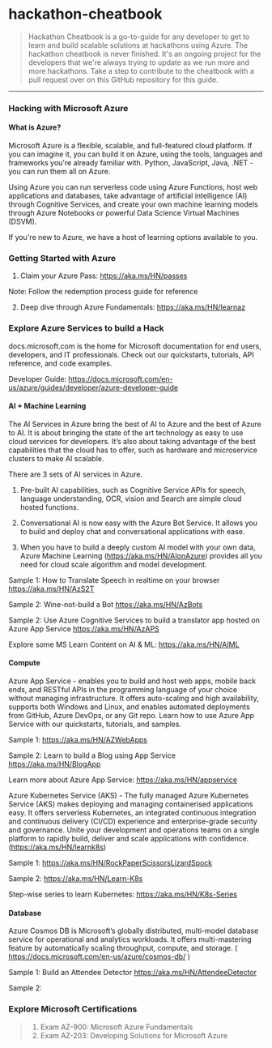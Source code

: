 # hackathon-cheatbook
> Hackathon Cheatbook is a go-to-guide for any developer to get to learn and build scalable solutions at hackathons using Azure. The hackathon cheatbook is never finished. It's an ongoing project for the developers that we're always trying to update as we run more and more hackathons. Take a step to contribute to the cheatbook with a pull request over on this GitHub repository for this guide. 
------------------------------------------------------------------------------------------------------------------------------

### Hacking with Microsoft Azure
#### What is Azure?
Microsoft Azure is a flexible, scalable, and full-featured cloud platform. If you can imagine it, you can build it on Azure, using the tools, languages and frameworks you're already familiar with. Python, JavaScript, Java, .NET - you can run them all on Azure.

Using Azure you can run serverless code using Azure Functions, host web applications and databases, take advantage of artificial intelligence (AI) through Cognitive Services, and create your own machine learning models through Azure Notebooks or powerful Data Science Virtual Machines (DSVM).

If you're new to Azure, we have a host of learning options available to you.

### Getting Started with Azure
1. Claim your Azure Pass: https://aka.ms/HN/passes 

  Note: Follow the redemption process guide for reference

2. Deep dive through Azure Fundamentals: https://aka.ms/HN/learnaz

### Explore Azure Services to build a Hack
docs.microsoft.com is the home for Microsoft documentation for end users, developers, and IT professionals. Check out our quickstarts, tutorials, API reference, and code examples.

Developer Guide: https://docs.microsoft.com/en-us/azure/guides/developer/azure-developer-guide

#### AI + Machine Learning
The AI Services in Azure bring the best of AI to Azure and the best of Azure to AI.
It is about bringing the state of the art technology as easy to use cloud services for developers.
It’s also about taking advantage of the best capabilities that the cloud has to offer, such as hardware and microservice clusters to make AI scalable.


There are 3 sets of AI services in Azure. 
1. Pre-built AI capabilities, such as Cognitive Service APIs for speech, language understanding, OCR, vision and Search are simple cloud hosted functions.

2. Conversational AI is now easy with the Azure Bot Service. It allows you to build and deploy chat and conversational applications with ease.

3. When you have to build a deeply custom AI model with your own data, Azure Machine Learning  (https://aka.ms/HN/AIonAzure) provides all you need for cloud scale algorithm and model development.


Sample 1: How to  Translate Speech in realtime on your browser https://aka.ms/HN/AzS2T

Sample 2: Wine-not-build a Bot https://aka.ms/HN/AzBots
 
Sample 2: Use Azure Cognitive Services to build a translator app hosted on Azure App Service https://aka.ms/HN/AzAPS

Explore some MS Learn Content on AI & ML: https://aka.ms/HN/AIML 

 

#### Compute

Azure App Service - enables you to build and host web apps, mobile back ends, and RESTful APIs in the programming language of your choice without managing infrastructure. It offers auto-scaling and high availability, supports both Windows and Linux, and enables automated deployments from GitHub, Azure DevOps, or any Git repo. Learn how to use Azure App Service with our quickstarts, tutorials, and samples.

Sample 1: https://aka.ms/HN/AZWebApps

Sample 2: Learn to build a Blog using App Service https://aka.ms/HN/BlogApp

Learn more about Azure App Service: https://aka.ms/HN/appservice 


Azure Kubernetes Service (AKS) - The fully managed Azure Kubernetes Service (AKS) makes deploying and managing containerised applications easy. It offers serverless Kubernetes, an integrated continuous integration and continuous delivery (CI/CD) experience and enterprise-grade security and governance. Unite your development and operations teams on a single platform to rapidly build, deliver and scale applications with confidence. (https://aka.ms/HN/learnk8s)

Sample 1: https://aka.ms/HN/RockPaperScissorsLizardSpock

Sample 2: https://aka.ms/HN/Learn-K8s

Step-wise series to learn Kubernetes: https://aka.ms/HN/K8s-Series


#### Database
Azure Cosmos DB is Microsoft’s globally distributed, multi-model database service for operational and analytics workloads. It offers multi-mastering feature by automatically scaling throughput, compute, and storage.
( https://docs.microsoft.com/en-us/azure/cosmos-db/ )

Sample 1: Build an Attendee Detector https://aka.ms/HN/AttendeeDetector

Sample 2:


### Explore Microsoft Certifications
> 1. Exam AZ-900: Microsoft Azure Fundamentals 
> 2. Exam AZ-203: Developing Solutions for Microsoft Azure


